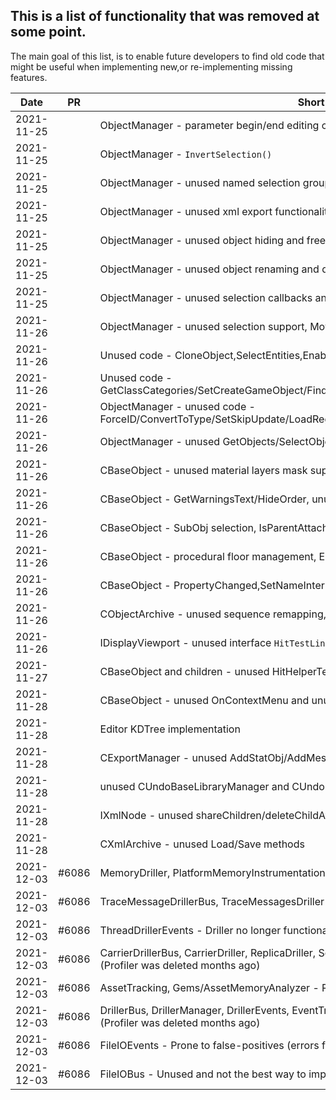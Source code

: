 ## This is a list of functionality that was removed at some point.

The main goal of this list, is to enable future developers to find old code that might be useful when implementing new,or re-implementing missing features.

|Date  | PR | Short description of removed functionality|
|--|--|--|
| 2021-11-25 |  | ObjectManager - parameter begin/end editing callbacks|
| 2021-11-25 |  | ObjectManager - `InvertSelection()`|
| 2021-11-25 |  | ObjectManager - unused named selection group support|
| 2021-11-25 |  | ObjectManager - unused xml export functionality|
| 2021-11-25 |  | ObjectManager - unused object hiding and freezing functionality|
| 2021-11-25 |  | ObjectManager - unused object renaming and duplicate name detection|
| 2021-11-25 |  | ObjectManager - unused selection callbacks and serialization|
| 2021-11-26 |  | ObjectManager - unused selection support, MoveObjects/HitTestObject/EndEditParams|
| 2021-11-26 |  | Unused code - CloneObject,SelectEntities,EnableUniqueObjectNames,NotifyObjectListeners,CloneChildren, PostClone|
| 2021-11-26 |  | Unused code - GetClassCategories/SetCreateGameObject/FindAndRenameProperty2/IsExporting/IsReloading/StartObjectLoading|
| 2021-11-26 |  | ObjectManager - unused code - ForceID/ConvertToType/SetSkipUpdate/LoadRegistry/UpdateRegisterObjectName/HitTestObjectAgainstRect/SelectObjectInRect|
| 2021-11-26 |  | ObjectManager - unused GetObjects/SelectObjects, ObjectLoader - LoadObjects|
| 2021-11-26 |  | CBaseObject - unused material layers mask support|
| 2021-11-26 |  | CBaseObject - GetWarningsText/HideOrder, unused scaling functions,IsChildOf and GetLinkParent|
| 2021-11-26 |  | CBaseObject - SubObj selection, IsParentAttachmentValid, IMouseCreateCallback,GetWorldAngles|
| 2021-11-26 |  | CBaseObject - procedural floor management, EditTags, HelperScale|
| 2021-11-26 |  | CBaseObject - PropertyChanged,SetNameInternal,OnMenuShowInAssetBrowser|
| 2021-11-26 |  | CObjectArchive - unused sequence remapping, loaded object access |
| 2021-11-26 |  | IDisplayViewport - unused interface `HitTestLine/GetGridStep/setHitcontext`|
| 2021-11-27 |  | CBaseObject and children - unused HitHelperTest/MouseCreateCallback|
| 2021-11-28 |  | CBaseObject - unused OnContextMenu and unused undo description strings. |
| 2021-11-28 |  | Editor KDTree implementation |
| 2021-11-28 |  | CExportManager - unused AddStatObj/AddMeshes/AddMesh|
| 2021-11-28 |  | unused CUndoBaseLibraryManager and CUndoBaseLibrary|
| 2021-11-28 |  | IXmlNode - unused shareChildren/deleteChildAt/clone/insertChild/replaceChild functionality|
| 2021-11-28 |  | CXmlArchive - unused Load/Save methods|
| 2021-12-03 | #6086 | MemoryDriller, PlatformMemoryInstrumentation - Driller no longer functional (Profiler was deleted months ago)|
| 2021-12-03 | #6086 | TraceMessageDrillerBus, TraceMessagesDriller - Driller no longer functional (Profiler was deleted months ago)|
| 2021-12-03 | #6086 | ThreadDrillerEvents - Driller no longer functional (Profiler was deleted months ago)|
| 2021-12-03 | #6086 | CarrierDrillerBus, CarrierDriller, ReplicaDriller, SessionDriller, SessionDrillerBus (from GridMate) - Driller no longer functional (Profiler was deleted months ago)|
| 2021-12-03 | #6086 | AssetTracking, Gems/AssetMemoryAnalyzer - Relies on driller that is no longer functional (Profiler was deleted months ago)|
| 2021-12-03 | #6086 | DrillerBus, DrillerManager, DrillerEvents, EventTraceDrillerBus, Driller, DrillerDefaultStringPool - Driller no longer functional (Profiler was deleted months ago)|
| 2021-12-03 | #6086 | FileIOEvents - Prone to false-positives (errors from other threads), not really useful|
| 2021-12-03 | #6086 | FileIOBus - Unused and not the best way to implement a filesystem replacement|
